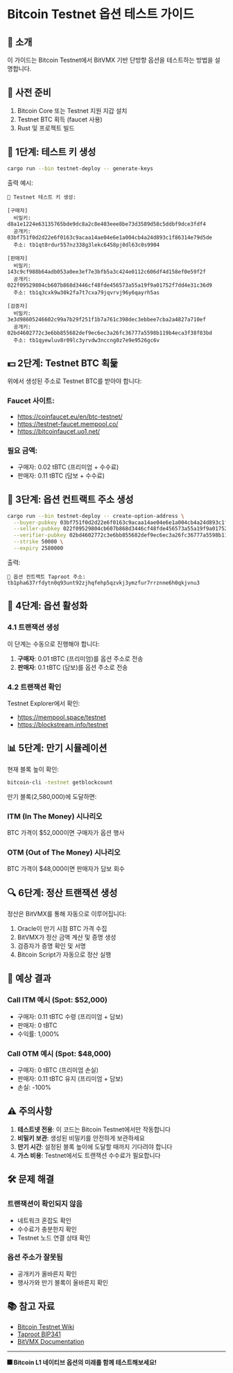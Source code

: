 # Bitcoin Testnet 옵션 테스트 가이드

## 🚀 소개

이 가이드는 Bitcoin Testnet에서 BitVMX 기반 단방향 옵션을 테스트하는 방법을 설명합니다.

## 📝 사전 준비

1. Bitcoin Core 또는 Testnet 지원 지갑 설치
2. Testnet BTC 획득 (faucet 사용)
3. Rust 및 프로젝트 빌드

## 🔑 1단계: 테스트 키 생성

```bash
cargo run --bin testnet-deploy -- generate-keys
```

출력 예시:
```
🔑 Testnet 테스트 키 생성:

[구매자]
  비밀키: d8a1e1224e63135765bde9dc8a2c8e403eee8be73d3589d58c5ddbf9dce3fdf4
  공개키: 03bf751f0d2d22e6f0163c9acaa14ae04e6e1a004cb4a24d893c1f86314e79d5de
  주소: tb1qt8rdur557nz338g3lekc6458pj0dl63c0s9904

[판매자]
  비밀키: 143c9cf988b64adb053a0ee3ef7e3bfb5a3c424e0112c606df4d158ef0e59f2f
  공개키: 022f09529804cb607b868d3446cf48fde456573a55a19f9a01752f7dd4e31c36d9
  주소: tb1q3cxk9w30k2fa7t7cxa79jqvrvj96y6qayrh5as

[검증자]
  비밀키: 3e3d98605246602c99a7b29f251f1b7a761c398dec3ebbee7cba2a4827a710ef
  공개키: 02bd4602772c3e6bb855682def9ec6ec3a26fc36777a5598b119b4eca3f38f83bd
  주소: tb1qyewluv8r09lc3yrvdw3nccng0z7e9e9526gc6v
```

## 💵 2단계: Testnet BTC 획듍

위에서 생성된 주소로 Testnet BTC를 받아야 합니다:

### Faucet 사이트:
- https://coinfaucet.eu/en/btc-testnet/
- https://testnet-faucet.mempool.co/
- https://bitcoinfaucet.uo1.net/

### 필요 금액:
- 구매자: 0.02 tBTC (프리미엄 + 수수료)
- 판매자: 0.11 tBTC (담보 + 수수료)

## 📝 3단계: 옵션 컨트랙트 주소 생성

```bash
cargo run --bin testnet-deploy -- create-option-address \
  --buyer-pubkey 03bf751f0d2d22e6f0163c9acaa14ae04e6e1a004cb4a24d893c1f86314e79d5de \
  --seller-pubkey 022f09529804cb607b868d3446cf48fde456573a55a19f9a01752f7dd4e31c36d9 \
  --verifier-pubkey 02bd4602772c3e6bb855682def9ec6ec3a26fc36777a5598b119b4eca3f38f83bd \
  --strike 50000 \
  --expiry 2580000
```

출력:
```
📝 옵션 컨트랙트 Taproot 주소:
tb1pha637rfdytn0q93unt92zjhqfehp5qzvkj3ymzfur7rrznne6h0qkjvnu3
```

## 🚀 4단계: 옵션 활성화

### 4.1 트랜잭션 생성

이 단계는 수동으로 진행해야 합니다:

1. **구매자**: 0.01 tBTC (프리미엄)를 옵션 주소로 전송
2. **판매자**: 0.1 tBTC (담보)를 옵션 주소로 전송

### 4.2 트랜잭션 확인

Testnet Explorer에서 확인:
- https://mempool.space/testnet
- https://blockstream.info/testnet

## 📊 5단계: 만기 시뮬레이션

현재 블록 높이 확인:
```bash
bitcoin-cli -testnet getblockcount
```

만기 블록(2,580,000)에 도달하면:

### ITM (In The Money) 시나리오
BTC 가격이 $52,000이면 구매자가 옵션 행사

### OTM (Out of The Money) 시나리오  
BTC 가격이 $48,000이면 판매자가 담보 회수

## 🔍 6단계: 정산 트랜잭션 생성

정산은 BitVMX를 통해 자동으로 이루어집니다:

1. Oracle이 만기 시점 BTC 가격 수집
2. BitVMX가 정산 금액 계산 및 증명 생성
3. 검증자가 증명 확인 및 서명
4. Bitcoin Script가 자동으로 정산 실행

## 👀 예상 결과

### Call ITM 예시 (Spot: $52,000)
- 구매자: 0.11 tBTC 수령 (프리미엄 + 담보)
- 판매자: 0 tBTC
- 수익률: 1,000%

### Call OTM 예시 (Spot: $48,000)
- 구매자: 0 tBTC (프리미엄 손실)
- 판매자: 0.11 tBTC 유지 (프리미엄 + 담보)
- 손실: -100%

## ⚠️ 주의사항

1. **테스트넷 전용**: 이 코드는 Bitcoin Testnet에서만 작동합니다
2. **비밀키 보관**: 생성된 비밀키를 안전하게 보관하세요
3. **만기 시간**: 설정된 블록 높이에 도달할 때까지 기다려야 합니다
4. **가스 비용**: Testnet에서도 트랜잭션 수수료가 필요합니다

## 🛠️ 문제 해결

### 트랜잭션이 확인되지 않음
- 네트워크 혼잡도 확인
- 수수료가 충분한지 확인
- Testnet 노드 연결 상태 확인

### 옵션 주소가 잘못됨
- 공개키가 올바른지 확인
- 행사가와 만기 블록이 올바른지 확인

## 📚 참고 자료

- [Bitcoin Testnet Wiki](https://en.bitcoin.it/wiki/Testnet)
- [Taproot BIP341](https://github.com/bitcoin/bips/blob/master/bip-0341.mediawiki)
- [BitVMX Documentation](https://github.com/FairgateLabs/BitVMX)

---

**🎆 Bitcoin L1 네이티브 옵션의 미래를 함께 테스트해보세요!**